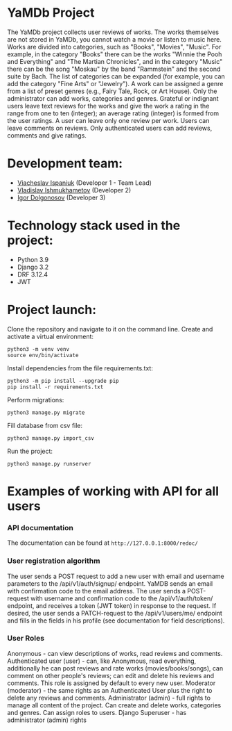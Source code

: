 # YaMDb Project

The YaMDb project collects user reviews of works. The works themselves are not stored in YaMDb, 
you cannot watch a movie or listen to music here. Works are divided into categories, 
such as "Books", "Movies", "Music". For example, in the category "Books" there can be the works 
"Winnie the Pooh and Everything" and "The Martian Chronicles", and in the category "Music" 
there can be the song "Moskau" by the band "Rammstein" and the second suite by Bach. The list 
of categories can be expanded (for example, you can add the category "Fine Arts" or "Jewelry").
A work can be assigned a genre from a list of preset genres (e.g., Fairy Tale, Rock, or Art House).
Only the administrator can add works, categories and genres. Grateful or indignant users leave text
reviews for the works and give the work a rating in the range from one to ten (integer); an average
rating (integer) is formed from the user ratings. A user can leave only one review per work.
Users can leave comments on reviews. Only authenticated users can add reviews, comments and give ratings.

# Development team:

- [Viacheslav Ispaniuk](https://github.com/Basmelek18) (Developer 1 - Team Lead)
- [Vladislav Ishmukhametov](https://github.com/VladIshmukhametov) (Developer 2)
- [Igor Dolgonosov](https://github.com/Ugar78) (Developer 3) 


# Technology stack used in the project:

- Python 3.9
- Django 3.2
- DRF 3.12.4
- JWT


# Project launch:

Clone the repository and navigate to it on the command line.
Create and activate a virtual environment:
```
python3 -m venv venv
source env/bin/activate
```
Install dependencies from the file requirements.txt:
```
python3 -m pip install --upgrade pip
pip install -r requirements.txt
```
Perform migrations:
```
python3 manage.py migrate
```
Fill database from csv file:
```
python3 manage.py import_csv
```
Run the project:
```
python3 manage.py runserver
```

# Examples of working with API for all users

### API documentation
The documentation can be found at `http://127.0.0.1:8000/redoc/`


### User registration algorithm

The user sends a POST request to add a new user with email and username parameters 
to the /api/v1/auth/signup/ endpoint. YaMDB sends an email with confirmation code to 
the email address. The user sends a POST-request with username and confirmation code 
to the /api/v1/auth/token/ endpoint, and receives a token (JWT token) in response to 
the request. If desired, the user sends a PATCH-request to the /api/v1/users/me/ endpoint 
and fills in the fields in his profile (see documentation for field descriptions).

### User Roles

Anonymous - can view descriptions of works, read reviews and comments. 
Authenticated user (user) - can, like Anonymous, read everything,
additionally he can post reviews and rate works (movies/books/songs), 
can comment on other people's reviews; can edit and delete his reviews
and comments. This role is assigned by default to every new user. 
Moderator (moderator) - the same rights as an Authenticated User plus 
the right to delete any reviews and comments. Administrator (admin) - 
full rights to manage all content of the project. Can create and delete works, 
categories and genres. Can assign roles to users. Django Superuser - has administrator 
(admin) rights